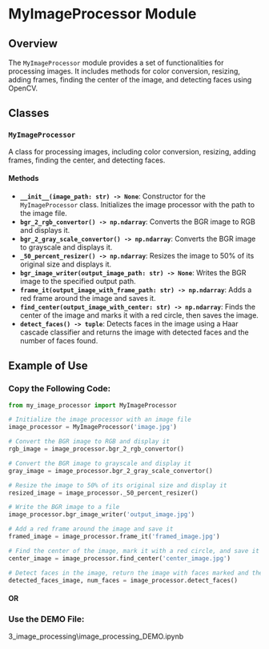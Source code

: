 # MyImageProcessor Module

## Overview

The `MyImageProcessor` module provides a set of functionalities for processing images. It includes methods for color conversion, resizing, adding frames, finding the center of the image, and detecting faces using OpenCV.

## Classes

### `MyImageProcessor`

A class for processing images, including color conversion, resizing, adding frames, finding the center, and detecting faces.

#### Methods
- **`__init__(image_path: str) -> None`**: Constructor for the `MyImageProcessor` class. Initializes the image processor with the path to the image file.
- **`bgr_2_rgb_convertor() -> np.ndarray`**: Converts the BGR image to RGB and displays it.
- **`bgr_2_gray_scale_convertor() -> np.ndarray`**: Converts the BGR image to grayscale and displays it.
- **`_50_percent_resizer() -> np.ndarray`**: Resizes the image to 50% of its original size and displays it.
- **`bgr_image_writer(output_image_path: str) -> None`**: Writes the BGR image to the specified output path.
- **`frame_it(output_image_with_frame_path: str) -> np.ndarray`**: Adds a red frame around the image and saves it.
- **`find_center(output_image_with_center: str) -> np.ndarray`**: Finds the center of the image and marks it with a red circle, then saves the image.
- **`detect_faces() -> tuple`**: Detects faces in the image using a Haar cascade classifier and returns the image with detected faces and the number of faces found.

## Example of Use

### Copy the Following Code:

```python
from my_image_processor import MyImageProcessor

# Initialize the image processor with an image file
image_processor = MyImageProcessor('image.jpg')

# Convert the BGR image to RGB and display it
rgb_image = image_processor.bgr_2_rgb_convertor()

# Convert the BGR image to grayscale and display it
gray_image = image_processor.bgr_2_gray_scale_convertor()

# Resize the image to 50% of its original size and display it
resized_image = image_processor._50_percent_resizer()

# Write the BGR image to a file
image_processor.bgr_image_writer('output_image.jpg')

# Add a red frame around the image and save it
framed_image = image_processor.frame_it('framed_image.jpg')

# Find the center of the image, mark it with a red circle, and save it
center_image = image_processor.find_center('center_image.jpg')

# Detect faces in the image, return the image with faces marked and the number of faces detected
detected_faces_image, num_faces = image_processor.detect_faces()
```

#### OR
### Use the DEMO File:
3_image_processing\image_processing_DEMO.ipynb